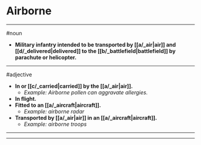# Airborne
---
#noun
- **Military infantry intended to be transported by [[a/_air|air]] and [[d/_delivered|delivered]] to the [[b/_battlefield|battlefield]] by parachute or helicopter.**
---
#adjective
- **In or [[c/_carried|carried]] by the [[a/_air|air]].**
	- _Example: Airborne pollen can aggravate allergies._
- **In flight.**
- **Fitted to an [[a/_aircraft|aircraft]].**
	- _Example: airborne radar_
- **Transported by [[a/_air|air]] in an [[a/_aircraft|aircraft]].**
	- _Example: airborne troops_
---
---
